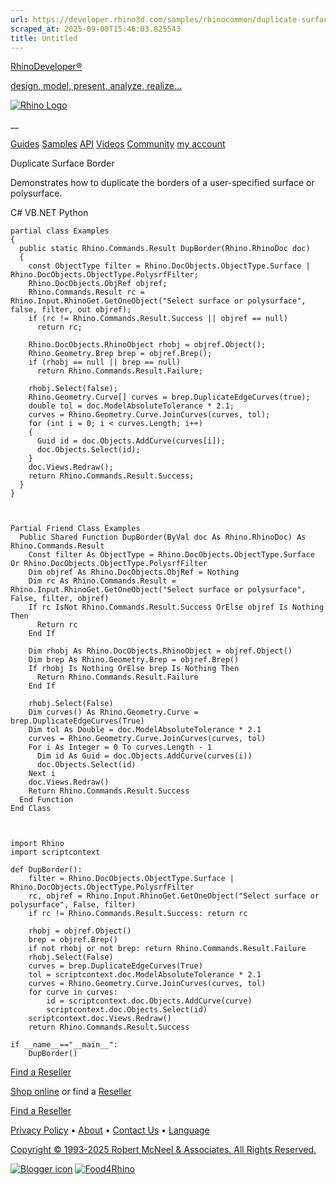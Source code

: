 ```yaml
---
url: https://developer.rhino3d.com/samples/rhinocommon/duplicate-surface-border/
scraped_at: 2025-09-08T15:46:03.825543
title: Untitled
---
```


[RhinoDeveloper®](/)

[design, model, present, analyze, realize...](/)

[![Rhino Logo](https://developer.rhino3d.com/images/rhinodevlogo.png)](/)

__

[Guides](https://developer.rhino3d.com/guides)
[Samples](https://developer.rhino3d.com/samples)
[API](https://developer.rhino3d.com/api)
[Videos](https://developer.rhino3d.com/videos)
[Community](https://discourse.mcneel.com/c/rhino-developer) [my account
](https://www.rhino3d.com/my-account/ "Manage your account, licenses, and
teams")

Duplicate Surface Border

Demonstrates how to duplicate the borders of a user-specified surface or
polysurface.

C# VB.NET Python

    
    
    partial class Examples
    {
      public static Rhino.Commands.Result DupBorder(Rhino.RhinoDoc doc)
      {
        const ObjectType filter = Rhino.DocObjects.ObjectType.Surface | Rhino.DocObjects.ObjectType.PolysrfFilter;
        Rhino.DocObjects.ObjRef objref;
        Rhino.Commands.Result rc = Rhino.Input.RhinoGet.GetOneObject("Select surface or polysurface", false, filter, out objref);
        if (rc != Rhino.Commands.Result.Success || objref == null)
          return rc;
    
        Rhino.DocObjects.RhinoObject rhobj = objref.Object();
        Rhino.Geometry.Brep brep = objref.Brep();
        if (rhobj == null || brep == null)
          return Rhino.Commands.Result.Failure;
    
        rhobj.Select(false);
        Rhino.Geometry.Curve[] curves = brep.DuplicateEdgeCurves(true);
        double tol = doc.ModelAbsoluteTolerance * 2.1;
        curves = Rhino.Geometry.Curve.JoinCurves(curves, tol);
        for (int i = 0; i < curves.Length; i++)
        {
          Guid id = doc.Objects.AddCurve(curves[i]);
          doc.Objects.Select(id);
        }
        doc.Views.Redraw();
        return Rhino.Commands.Result.Success;
      }
    }
    
    
    
    Partial Friend Class Examples
      Public Shared Function DupBorder(ByVal doc As Rhino.RhinoDoc) As Rhino.Commands.Result
    	Const filter As ObjectType = Rhino.DocObjects.ObjectType.Surface Or Rhino.DocObjects.ObjectType.PolysrfFilter
    	Dim objref As Rhino.DocObjects.ObjRef = Nothing
    	Dim rc As Rhino.Commands.Result = Rhino.Input.RhinoGet.GetOneObject("Select surface or polysurface", False, filter, objref)
    	If rc IsNot Rhino.Commands.Result.Success OrElse objref Is Nothing Then
    	  Return rc
    	End If
    
    	Dim rhobj As Rhino.DocObjects.RhinoObject = objref.Object()
    	Dim brep As Rhino.Geometry.Brep = objref.Brep()
    	If rhobj Is Nothing OrElse brep Is Nothing Then
    	  Return Rhino.Commands.Result.Failure
    	End If
    
    	rhobj.Select(False)
    	Dim curves() As Rhino.Geometry.Curve = brep.DuplicateEdgeCurves(True)
    	Dim tol As Double = doc.ModelAbsoluteTolerance * 2.1
    	curves = Rhino.Geometry.Curve.JoinCurves(curves, tol)
    	For i As Integer = 0 To curves.Length - 1
    	  Dim id As Guid = doc.Objects.AddCurve(curves(i))
    	  doc.Objects.Select(id)
    	Next i
    	doc.Views.Redraw()
    	Return Rhino.Commands.Result.Success
      End Function
    End Class
    
    
    
    import Rhino
    import scriptcontext
    
    def DupBorder():
        filter = Rhino.DocObjects.ObjectType.Surface | Rhino.DocObjects.ObjectType.PolysrfFilter
        rc, objref = Rhino.Input.RhinoGet.GetOneObject("Select surface or polysurface", False, filter)
        if rc != Rhino.Commands.Result.Success: return rc
    
        rhobj = objref.Object()
        brep = objref.Brep()
        if not rhobj or not brep: return Rhino.Commands.Result.Failure
        rhobj.Select(False)
        curves = brep.DuplicateEdgeCurves(True)
        tol = scriptcontext.doc.ModelAbsoluteTolerance * 2.1
        curves = Rhino.Geometry.Curve.JoinCurves(curves, tol)
        for curve in curves:
            id = scriptcontext.doc.Objects.AddCurve(curve)
            scriptcontext.doc.Objects.Select(id)
        scriptcontext.doc.Views.Redraw()
        return Rhino.Commands.Result.Success
    
    if __name__=="__main__":
        DupBorder()
    

  

[Find a Reseller](https://www.rhino3d.com/sales)

[Shop online](https://www.rhino3d.com/store) or find a
[Reseller](https://www.rhino3d.com/sales)

[Find a Reseller](https://www.rhino3d.com/sales)

[Privacy Policy](https://www.rhino3d.com/privacy) •
[About](https://www.rhino3d.com/mcneel/about) • [Contact
Us](https://www.rhino3d.com/mcneel/contact) • [
Language](https://www.rhino3d.com/language "Change to a different region or
language")

[Copyright © 1993-2025 Robert McNeel & Associates. All Rights
Reserved.](https://www.rhino3d.com/mcneel/about)

[](https://www.facebook.com/McNeelRhinoceros/)
[](https://twitter.com/bobmcneel) [](https://www.linkedin.com/groups/75313/)
[](https://www.youtube.com/user/RhinoGuide/videos) [](https://vimeo.com/rhino)
[![Blogger
icon](https://developer.rhino3d.com/images/blogger.svg)](http://blog.rhino3d.com/)
[![Food4Rhino](https://developer.rhino3d.com/images/f4r_icon_01.svg)](https://www.food4rhino.com)

